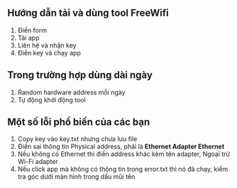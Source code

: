 ## Hướng dẫn tải và dùng tool FreeWifi
1. Điền form
2. Tải app
3. Liên hệ và nhận key
4. Điền key và chạy app

## Trong trường hợp dùng dài ngày
1. Random hardware address mỗi ngày
2. Tự động khởi động tool

## Một số lỗi phổ biến của các bạn
1. Copy key vào key.txt nhưng chưa lưu file
2. Điền sai thông tin Physical address, phải là __Ethernet Adapter Ethernet__
3. Nếu không có Ethernet thì điền address khác kèm tên adapter, Ngoại trừ Wi-Fi adapter
4. Nếu click app mà không có thông tin trong error.txt thì nó đã chạy, kiểm tra góc dưới màn hình trong dấu mũi tên
